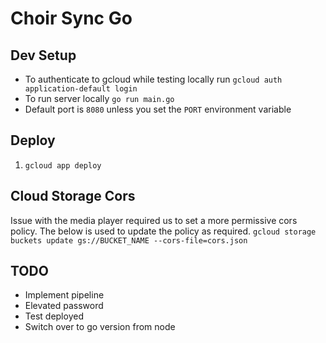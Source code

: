 # Choir Sync Go

## Dev Setup

* To authenticate to gcloud while testing locally run `gcloud auth application-default login`
* To run server locally `go run main.go`
* Default port is `8080` unless you set the `PORT` environment variable

## Deploy

1. `gcloud app deploy`

## Cloud Storage Cors

Issue with the media player required us to set a more permissive cors policy. The below is used to update the policy as required.
`gcloud storage buckets update gs://BUCKET_NAME --cors-file=cors.json`

## TODO

* Implement pipeline
* Elevated password
* Test deployed
* Switch over to go version from node
